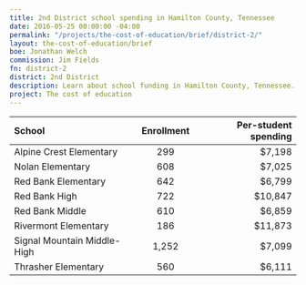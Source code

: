 ```yaml
---
title: 2nd District school spending in Hamilton County, Tennessee
date: 2016-05-25 00:00:00 -04:00
permalink: "/projects/the-cost-of-education/brief/district-2/"
layout: the-cost-of-education/brief
boe: Jonathan Welch
commission: Jim Fields
fn: district-2
district: 2nd District
description: Learn about school funding in Hamilton County, Tennessee.
project: The cost of education
---
```


| School                      | Enrollment | Per-student spending |
| :-----                      | :--------: | -------------------: |
| Alpine Crest Elementary     | 299        | $7,198               |
| Nolan Elementary            | 608        | $7,025               |
| Red Bank Elementary         | 642        | $6,799               |
| Red Bank High               | 722        | $10,847              |
| Red Bank Middle             | 610        | $6,859               |
| Rivermont Elementary        | 186        | $11,873              |
| Signal Mountain Middle-High | 1,252      | $7,099               |
| Thrasher Elementary         | 560        | $6,111               |